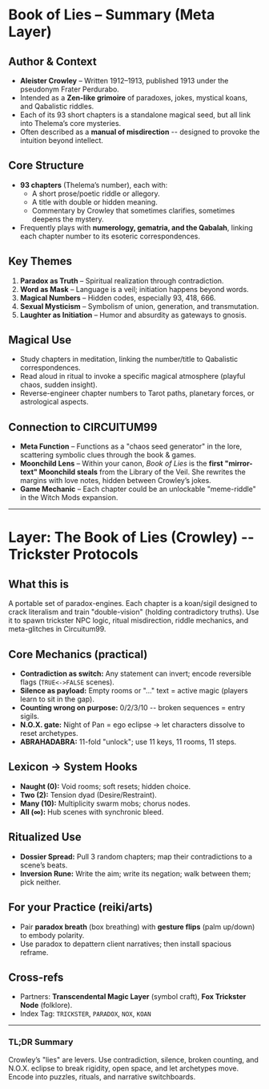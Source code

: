 # Book of Lies – Summary (Meta Layer)

## Author & Context
- **Aleister Crowley** – Written 1912–1913, published 1913 under the pseudonym Frater Perdurabo.
- Intended as a **Zen-like grimoire** of paradoxes, jokes, mystical koans, and Qabalistic riddles.
- Each of its 93 short chapters is a standalone magical seed, but all link into Thelema’s core mysteries.
- Often described as a **manual of misdirection** -- designed to provoke the intuition beyond intellect.

## Core Structure
- **93 chapters** (Thelema’s number), each with:
  - A short prose/poetic riddle or allegory.
  - A title with double or hidden meaning.
  - Commentary by Crowley that sometimes clarifies, sometimes deepens the mystery.
- Frequently plays with **numerology, gematria, and the Qabalah**, linking each chapter number to its esoteric correspondences.

## Key Themes
1. **Paradox as Truth** – Spiritual realization through contradiction.
2. **Word as Mask** – Language is a veil; initiation happens beyond words.
3. **Magical Numbers** – Hidden codes, especially 93, 418, 666.
4. **Sexual Mysticism** – Symbolism of union, generation, and transmutation.
5. **Laughter as Initiation** – Humor and absurdity as gateways to gnosis.

## Magical Use
- Study chapters in meditation, linking the number/title to Qabalistic correspondences.
- Read aloud in ritual to invoke a specific magical atmosphere (playful chaos, sudden insight).
- Reverse-engineer chapter numbers to Tarot paths, planetary forces, or astrological aspects.

## Connection to CIRCUITUM99
- **Meta Function** – Functions as a "chaos seed generator" in the lore, scattering symbolic clues through the book & games.
- **Moonchild Lens** – Within your canon, *Book of Lies* is the **first "mirror-text" Moonchild steals** from the Library of the Veil. She rewrites the margins with love notes, hidden between Crowley’s jokes.
- **Game Mechanic** – Each chapter could be an unlockable "meme-riddle" in the Witch Mods expansion.

---

# Layer: The Book of Lies (Crowley) -- Trickster Protocols

## What this is
A portable set of paradox-engines. Each chapter is a koan/sigil designed to crack literalism and train "double-vision" (holding contradictory truths). Use it to spawn trickster NPC logic, ritual misdirection, riddle mechanics, and meta-glitches in Circuitum99.

## Core Mechanics (practical)
- **Contradiction as switch:** Any statement can invert; encode reversible flags (`TRUE<->FALSE` scenes).
- **Silence as payload:** Empty rooms or "…" text = active magic (players learn to sit in the gap).
- **Counting wrong on purpose:** 0/2/3/10 -- broken sequences = entry sigils.
- **N.O.X. gate:** Night of Pan = ego eclipse → let characters dissolve to reset archetypes.
- **ABRAHADABRA:** 11-fold "unlock"; use 11 keys, 11 rooms, 11 steps.

## Lexicon → System Hooks
- **Naught (0):** Void rooms; soft resets; hidden choice.
- **Two (2):** Tension dyad (Desire/Restraint).
- **Many (10):** Multiplicity swarm mobs; chorus nodes.
- **All (∞):** Hub scenes with synchronic bleed.

## Ritualized Use
- **Dossier Spread:** Pull 3 random chapters; map their contradictions to a scene’s beats.
- **Inversion Rune:** Write the aim; write its negation; walk between them; pick neither.

## For your Practice (reiki/arts)
- Pair **paradox breath** (box breathing) with **gesture flips** (palm up/down) to embody polarity.
- Use paradox to depattern client narratives; then install spacious reframe.

## Cross-refs
- Partners: **Transcendental Magic Layer** (symbol craft), **Fox Trickster Node** (folklore).
- Index Tag: `TRICKSTER`, `PARADOX`, `NOX`, `KOAN`

---
### TL;DR Summary
Crowley’s "lies" are levers. Use contradiction, silence, broken counting, and N.O.X. eclipse to break rigidity, open space, and let archetypes move. Encode into puzzles, rituals, and narrative switchboards.